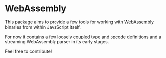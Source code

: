 WebAssembly
===========
This package aims to provide a few tools for working with [WebAssembly](https://github.com/WebAssembly) binaries from within JavaScript itself.

For now it contains a few loosely coupled type and opcode definitions and a streaming WebAssembly parser in its early stages.

Feel free to contribute!

